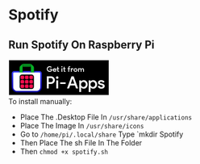 # Spotify
## Run Spotify On Raspberry Pi  
[![badge](https://github.com/Botspot/pi-apps/blob/master/icons/badge.png?raw=true)](https://github.com/Botspot/pi-apps)  
To install manually:  

- Place The .Desktop File In `/usr/share/applications`  
- Place The Image In `/usr/share/icons`  
- Go to `/home/pi/.local/share` Type `mkdir Spotify  
- Then Place The sh File In The Folder  
- Then `chmod +x spotify.sh`  
